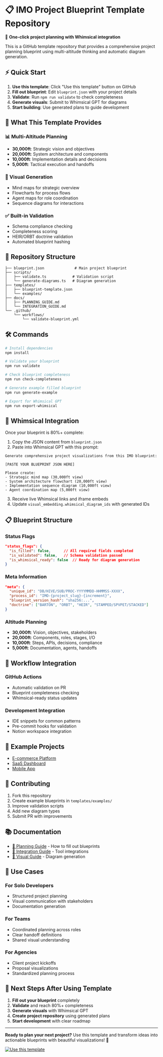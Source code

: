 # 📋 IMO Project Blueprint Template Repository

🚀 **One-click project planning with Whimsical integration**

This is a GitHub template repository that provides a comprehensive project planning blueprint using multi-altitude thinking and automatic diagram generation.

## ⚡ Quick Start

1. **Use this template**: Click "Use this template" button on GitHub
2. **Fill out blueprint**: Edit `blueprint.json` with your project details
3. **Validate**: Run `npm run validate` to check completeness
4. **Generate visuals**: Submit to Whimsical GPT for diagrams
5. **Start building**: Use generated plans to guide development

## 🎯 What This Template Provides

### 📊 Multi-Altitude Planning
- **30,000ft**: Strategic vision and objectives
- **20,000ft**: System architecture and components  
- **10,000ft**: Implementation details and decisions
- **5,000ft**: Tactical execution and handoffs

### 🎨 Visual Generation
- Mind maps for strategic overview
- Flowcharts for process flows
- Agent maps for role coordination
- Sequence diagrams for interactions

### ✅ Built-in Validation
- Schema compliance checking
- Completeness scoring
- HEIR/ORBT doctrine validation
- Automated blueprint hashing

## 📁 Repository Structure

```
├── blueprint.json              # Main project blueprint
├── scripts/
│   ├── validate.ts            # Validation script
│   └── generate-diagrams.ts   # Diagram generation
├── templates/
│   ├── blueprint-template.json
│   └── examples/
├── docs/
│   ├── PLANNING_GUIDE.md
│   └── INTEGRATION_GUIDE.md
└── .github/
    └── workflows/
        └── validate-blueprint.yml
```

## 🛠️ Commands

```bash
# Install dependencies
npm install

# Validate your blueprint
npm run validate

# Check blueprint completeness
npm run check-completeness

# Generate example filled blueprint
npm run generate-example

# Export for Whimsical GPT
npm run export-whimsical
```

## 🎨 Whimsical Integration

Once your blueprint is 80%+ complete:

1. Copy the JSON content from `blueprint.json`
2. Paste into Whimsical GPT with this prompt:

```
Generate comprehensive project visualizations from this IMO blueprint:

[PASTE YOUR BLUEPRINT JSON HERE]

Please create:
- Strategic mind map (30,000ft view)
- System architecture flowchart (20,000ft view)  
- Implementation sequence diagram (10,000ft view)
- Agent coordination map (5,000ft view)
```

3. Receive live Whimsical links and iframe embeds
4. Update `visual_embedding.whimsical_diagram_ids` with generated IDs

## 📋 Blueprint Structure

### Status Flags
```json
"status_flags": {
  "is_filled": false,      // All required fields completed
  "is_validated": false,   // Schema validation passed
  "is_whimsical_ready": false  // Ready for diagram generation
}
```

### Meta Information  
```json
"meta": {
  "unique_id": "DB/HIVE/SUB/PROC-YYYYMMDD-HHMMSS-XXXX",
  "process_id": "IMO-{project_slug}-{increment}",
  "blueprint_version_hash": "sha256:...",
  "doctrine": ["BARTON", "ORBT", "HEIR", "STAMPED/SPVPET/STACKED"]
}
```

### Altitude Planning
- **30,000ft**: Vision, objectives, stakeholders
- **20,000ft**: Components, roles, stages, I/O
- **10,000ft**: Steps, APIs, decisions, compliance
- **5,000ft**: Documentation, agents, handoffs

## 🔄 Workflow Integration

### GitHub Actions
- Automatic validation on PR
- Blueprint completeness checking  
- Whimsical-ready status updates

### Development Integration
- IDE snippets for common patterns
- Pre-commit hooks for validation
- Notion workspace integration

## 🌟 Example Projects

- [E-commerce Platform](templates/examples/ecommerce-blueprint.json)
- [SaaS Dashboard](templates/examples/saas-blueprint.json) 
- [Mobile App](templates/examples/mobile-blueprint.json)

## 🤝 Contributing

1. Fork this repository
2. Create example blueprints in `templates/examples/`
3. Improve validation scripts
4. Add new diagram types
5. Submit PR with improvements

## 📚 Documentation

- [📖 Planning Guide](docs/PLANNING_GUIDE.md) - How to fill out blueprints
- [🔗 Integration Guide](docs/INTEGRATION_GUIDE.md) - Tool integrations
- [🎨 Visual Guide](docs/VISUAL_GUIDE.md) - Diagram generation

## 🎯 Use Cases

### For Solo Developers
- Structured project planning
- Visual communication with stakeholders
- Documentation generation

### For Teams  
- Coordinated planning across roles
- Clear handoff definitions
- Shared visual understanding

### For Agencies
- Client project kickoffs
- Proposal visualizations
- Standardized planning process

## 🚀 Next Steps After Using Template

1. **Fill out your blueprint** completely
2. **Validate** and reach 80%+ completeness
3. **Generate visuals** with Whimsical GPT
4. **Create project repository** using generated plans
5. **Start development** with clear roadmap

---

**Ready to plan your next project?** Use this template and transform ideas into actionable blueprints with beautiful visualizations! 🎨

[![Use this template](https://img.shields.io/badge/Use%20this%20template-2ea44f?style=for-the-badge)](../../generate)